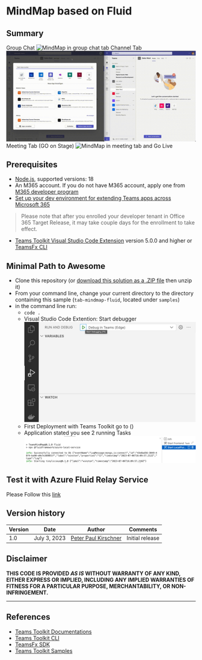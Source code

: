 # MindMap based on Fluid

## Summary

Group Chat
![MindMap in group chat tab](./assets/group_userChat.gif)
Channel Tab
![MindMap in channel tab](./assets/channel.gif)
Meeting Tab (GO on Stage)
![MindMap in meeting tab and Go Live](./assets/meeting_golive.gif)

## Prerequisites

- [Node.js](https://nodejs.org/), supported versions: 18
- An M365 account. If you do not have M365 account, apply one from [M365 developer program](https://developer.microsoft.com/microsoft-365/dev-program)
- [Set up your dev environment for extending Teams apps across Microsoft 365](https://aka.ms/teamsfx-m365-apps-prerequisites)

> Please note that after you enrolled your developer tenant in Office 365 Target Release, it may take couple days for the enrollment to take effect.

- [Teams Toolkit Visual Studio Code Extension](https://aka.ms/teams-toolkit) version 5.0.0 and higher or [TeamsFx CLI](https://aka.ms/teamsfx-cli)

## Minimal Path to Awesome

- Clone this repository (or [download this solution as a .ZIP file](https://pnp.github.io/download-partial/?url=https://github.com/pnp/teams-dev-samples/tree/main/samples/tab-mindmap-fluid) then unzip it)
- From your command line, change your current directory to the directory containing this sample (`tab-mindmap-fluid`, located under `samples`)
- in the command line run:
  - `code .`
  - Visual Studio Code Extention: Start debugger
  ![VScode Start debugger](./assets/install/vscode_startdebugger.png)
  - First Deployment with Teams Toolkit go to ()
  - Application stated you see  2 running Tasks
  ![VScode Start debugger](./assets/install/vscode_taskrunner.png)
  
## Test it with Azure Fluid Relay Service

Please Follow this [link](AZ-FluidRelay.md)


## Version history

Version|Date|Author|Comments
-------|----|----|--------
1.0|July 3, 2023| [Peter Paul Kirschner](https://github.com/petkir) |Initial release

## Disclaimer

**THIS CODE IS PROVIDED *AS IS* WITHOUT WARRANTY OF ANY KIND, EITHER EXPRESS OR IMPLIED, INCLUDING ANY IMPLIED WARRANTIES OF FITNESS FOR A PARTICULAR PURPOSE, MERCHANTABILITY, OR NON-INFRINGEMENT.**

---

## References

- [Teams Toolkit Documentations](https://docs.microsoft.com/microsoftteams/platform/toolkit/teams-toolkit-fundamentals)
- [Teams Toolkit CLI](https://docs.microsoft.com/microsoftteams/platform/toolkit/teamsfx-cli)
- [TeamsFx SDK](https://docs.microsoft.com/microsoftteams/platform/toolkit/teamsfx-sdk)
- [Teams Toolkit Samples](https://github.com/OfficeDev/TeamsFx-Samples)
